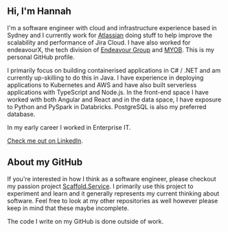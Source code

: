 ## Hi, I'm Hannah

I'm a software engineer with cloud and infrastructure experience based in Sydney and I currently work for [Atlassian](https://www.atlassian.com) doing stuff to help improve the scalability and performance of Jira Cloud. I have also worked for endeavourX, the tech division of [Endeavour Group](https://endeavourgroup.com.au) and [MYOB](https://www.myob.com). This is my personal GitHub profile.

I primarily focus on building containerised applications in C# / .NET and am currently up-skilling to do this in Java. I have experience in deploying applications to Kubernetes and AWS and have also built serverless applications with TypeScript and Node.js. In the front-end space I have worked with both Angular and React and in the data space, I have exposure to Python and PySpark in Databricks. PostgreSQL is also my preferred database.

In my early career I worked in Enterprise IT.

[Check me out on LinkedIn](https://www.linkedin.com/in/hannahchandev).

## About my GitHub

If you're interested in how I think as a software engineer, please checkout my passion project [Scaffold.Service](https://github.com/hannahchan/Scaffold.Service). I primarily use this project to experiment and learn and it generally represents my current thinking about software. Feel free to look at my other repositories as well however please keep in mind that these maybe incomplete.

The code I write on my GitHub is done outside of work.
